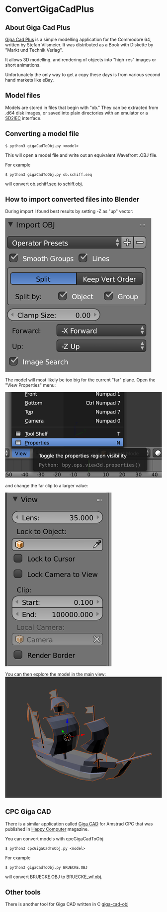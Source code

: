 # ConvertGigaCadPlus

## About Giga Cad Plus
[Giga Cad Plus](https://www.c64-wiki.de/wiki/3D-Konstruktion_mit_GIGA-CAD_Plus_auf_dem_C64/C128) is a simple modelling application for the Commodore 64, written by Stefan Vilsmeier. It was distributed as a Book with Diskette by "Markt und Technik Verlag".  

It allows 3D modelling, and rendering of objects into "high-res" images or short animations.

Unfortunately the only way to get a copy these days is from various second hand markets like eBay.

## Model files
Models are stored in files that begin with "ob." They can be extracted from .d64 disk images, or saved into plain directories with an emulator or a [SD2IEC](https://www.c64-wiki.com/wiki/SD2IEC) interface.

## Converting a model file
```console
$ python3 gigaCadToObj.py <model>
```
This will open a model file and write out an equivalent Wavefront .OBJ file.

For example
```console
$ python3 gigaCadToObj.py ob.schiff.seq
```
will convert ob.schiff.seq to schiff.obj.

## How to import converted files into Blender
During import I found best results by setting -Z as "up" vector:

![Obj Import Options](images/ObjImportOptions.png)

The model will most likely be too big for the current "far" plane. Open the "View Properties" menu:

![View Menu](https://raw.githubusercontent.com/JensRestemeier/ConvertGigaCadPlus/master//images/ViewMenu.png)

and change the far clip to a larger value:

![View Properties](https://raw.githubusercontent.com/JensRestemeier/ConvertGigaCadPlus/master//images/ViewProperties.png)

You can then explore the model in the main view:
![Ship Model](https://raw.githubusercontent.com/JensRestemeier/ConvertGigaCadPlus/master//images/Schiff.png)

## CPC Giga CAD
There is a similar application called [Giga CAD](http://www.hutter1.net/gigacad/gigacad.htm) for Amstrad CPC that 
was published in [Happy Computer](http://www.cpcwiki.eu/index.php/CPC_Giga-CAD) magazine.

You can convert models with cpcGigaCadToObj
```console
$ python3 cpcGigaCadToObj.py <model>
```

For example
```console
$ python3 gigaCadToObj.py BRUECKE.OBJ
```
will convert BRUECKE.OBJ to BRUECKE_wf.obj.

## Other tools
There is another tool for Giga CAD written in C [giga-cad-obj](https://github.com/mrjoso/giga-cad-obj)
